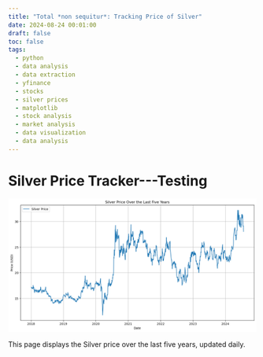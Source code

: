```yaml
---
title: "Total *non sequitur*: Tracking Price of Silver"
date: 2024-08-24 00:01:00
draft: false
toc: false
tags:
  - python
  - data analysis
  - data extraction
  - yfinance
  - stocks
  - silver prices
  - matplotlib
  - stock analysis
  - market analysis
  - data visualization
  - data analysis
---
```


# Silver Price Tracker---Testing

![Silver Price Plot](/static/images/imgforblogposts/post_35/silver_price_plot.png)

This page displays the Silver price over the last five years, updated daily.